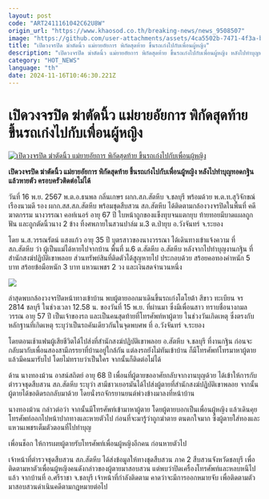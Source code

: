 ```yaml
---
layout: post
code: "ART2411161042C62U8W"
origin_url: "https://www.khaosod.co.th/breaking-news/news_9508507"
image: "https://github.com/user-attachments/assets/4ca5502b-7471-4f3a-bf29-6e7ec9c528e5"
title: "เปิดวงจรปิด ฆ่าตัดนิ้ว แม่ยายอัยการ พิกัดสุดท้าย ขึ้นรถเก๋งไปกับเพื่อนผู้หญิง"
description: "เปิดวงจรปิด ฆ่าตัดนิ้ว แม่ยายอัยการ พิกัดสุดท้าย ขึ้นรถเก๋งไปกับเพื่อนผู้หญิง หลังไปทำบุญทอดกฐิน แล้วหายตัว ครอบครัวติดต่อไม่ได้"
category: "HOT_NEWS"
language: "th"
date: 2024-11-16T10:46:30.221Z
---
```


# เปิดวงจรปิด ฆ่าตัดนิ้ว แม่ยายอัยการ พิกัดสุดท้าย ขึ้นรถเก๋งไปกับเพื่อนผู้หญิง

[![เปิดวงจรปิด ฆ่าตัดนิ้ว แม่ยายอัยการ พิกัดสุดท้าย ขึ้นรถเก๋งไปกับเพื่อนผู้หญิง](https://www.khaosod.co.th/wpapp/uploads/2024/11/car-4.jpg "เปิดวงจรปิด ฆ่าตัดนิ้ว แม่ยายอัยการ พิกัดสุดท้าย ขึ้นรถเก๋งไปกับเพื่อนผู้หญิง")](https://www.khaosod.co.th/wpapp/uploads/2024/11/car-4.jpg)

**เปิดวงจรปิด ฆ่าตัดนิ้ว แม่ยายอัยการ พิกัดสุดท้าย ขึ้นรถเก๋งไปกับเพื่อนผู้หญิง หลังไปทำบุญทอดกฐิน แล้วหายตัว ครอบครัวติดต่อไม่ได้**

วันที่ 16 พ.ย. 2567 พ.ต.อ.ธนพล กลิ่นเกษร ผกก.สภ.สัตหีบ จ.ชลบุรี พร้อมด้วย พ.ต.ท.สุวิจักขณ์ เรืองนวมดี รอง ผกก.สส.สภ.สัตหีบ พร้อมชุดสืบสวน สภ.สัตหีบ ได้ติดตามกล้องวงจรปิดในพื้นที่ คดีฆาตกรรม นางวรรณา คอท์เนอร์ อายุ 67 ปี ใบหน้าถูกของแข็งทุบจนแตกยุบ ท้ายทอยมีบาดแผลถูกฟัน และถูกตัดนิ้วนาง 2 ข้าง ทิ้งศพภายในสวนปาล์ม ม.3 ต.ป่ายุบ อ.วังจันทร์ จ.ระยอง

โดย น.ส.วรรณรัตน์ แสงแก้ว อายุ 35 ปี บุตรสาวของนางวรรณา ได้เดินทางเข้าแจ้งความ ที่ สภ.สัตหีบ ว่า ผู้เป็นแม่ได้หายไปจากบ้าน พื้นที่ ม.6 ต.สัตหีบ อ.สัตหีบ หลังจากไปทำบุญงานกฐิน ที่สำนักสงฆ์ปฏิบัติเขาพลอย ส่วนทรัพย์สินที่ติดตัวได้สูญหายไป ประกอบด้วย สร้อยคอทองคำหนัก 5 บาท สร้อยข้อมือหนัก 3 บาท แหวนเพชร 2 วง และเงินสดจำนวนหนึ่ง

[![](https://www.khaosod.co.th/wpapp/uploads/2024/11/S__31531109_0.jpg)](https://www.khaosod.co.th/wpapp/uploads/2024/11/S__31531109_0.jpg)

ล่าสุดพบกล้องวงจรปิดหน้าทางเข้าบ้าน พบผู้ตายออกมาเดินขึ้นรถเก๋งโตโยต้า สีขาว ทะเบียน จร 2814 ชลบุรี ในช่วงเวลา 12.58 น. ของวันที่ 15 พ.ย. ที่ผ่านมา ซึ่งมีเพื่อนสาว ทราบชื่อนางกมลวรรณ อายุ 57 ปี เป็นเจ้าของรถ และเป็นคนสุดท้ายที่โทรศัพท์หาผู้ตาย ในช่วงวันเกิดเหตุ ซึ่งตรงกับหลักฐานที่เกิดเหตุ ระบุว่าเป็นรถคันเดียวกันในจุดพบศพ ที่ อ.วังจันทร์ จ.ระยอง

โดยตอนเช้าแฟนผู้เสียชีวิตได้ไปส่งที่สำนักสงฆ์ปฏิบัติเขาพลอย อ.สัตหีบ จ.ชลบุรี ที่งานกฐิน ก่อนจะกลับมากับเพื่อนสองสามีภรรยาที่บ้านอยู่ใกล้กัน แต่ลงรถยังไม่ทันเข้าบ้าน ก็มีโทรศัพท์โทรมาหาผู้ตาย แล้วมีคนมารับไป โดยไม่ทราบว่าเป็นใคร จากนั้นก็ติดต่อไม่ได้

ด้าน นางทองม้วน อาสน์สถิตย์ อายุ 68 ปี เพื่อนที่ผู้ตายขออาศัยกลับจากงานบุญด้วย ได้เข้าให้การกับตำรวจชุดสืบสวน สภ.สัตหีบ ระบุว่า สามีชาวเยอรมันได้ไปส่งผู้ตายที่สำนักสงฆ์ปฏิบัติเขาพลอย จากนั้นผู้ตายได้ขอติดรถกลับมาด้วย โดยนั่งรถจักรยานยนต์พ่วงข้างมาลงที่หน้าบ้าน

นางทองม้วน กล่าวต่อว่า จากนั้นมีโทรศัพท์เข้ามาหาผู้ตาย โดยผู้ตายบอกเป็นเพื่อนผู้หญิง แล้วเดินคุยโทรศัพท์ออกไปหน้าปากทางและหายตัวไป ก่อนที่จะมารู้ว่าถูกฆ่าตาย ตนตกใจมาก ซึ่งผู้ตายใส่ทองและแหวนเพชรเต็มตัวตอนที่ไปทำบุญ

เพื่อนช็อก ให้การเผยผู้ตายรับโทรศัพท์เพื่อนผู้หญิงอีกคน ก่อนหายตัวไป

เจ้าหน้าที่ตำรวจชุดสืบสวน สภ.สัตหีบ ได้ส่งข้อมูลให้ทางชุดสืบสวน ภาค 2 สืบสวนจังหวัดชลบุรี เพื่อติดตามหาตัวเพื่อนผู้หญิงคนดังกล่าวของผู้ตายมาสอบสวน แต่พบว่าปิดเครื่องโทรศัพท์และหลบหนีไปแล้ว จากบ้านที่ อ.ศรีราชา จ.ชลบุรี เจ้าหน้าที่กำลังติดตาม คาดว่าจะมีการออกหมายจับ เพื่อติดตามตัวมาสอบสวนดำเนินคดีตามกฎหมายต่อไป